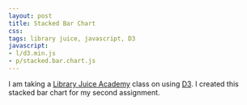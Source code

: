 ```yaml
---
layout: post
title: Stacked Bar Chart
css:
tags: library juice, javascript, D3
javascript:
- l/d3.min.js
- p/stacked.bar.chart.js
---
```


<div id="chart"></div>

I am taking a [Library Juice Academy](http://libraryjuiceacademy.com/) class on using [D3](http://d3js.org/). I created this stacked bar chart for my second assignment. 